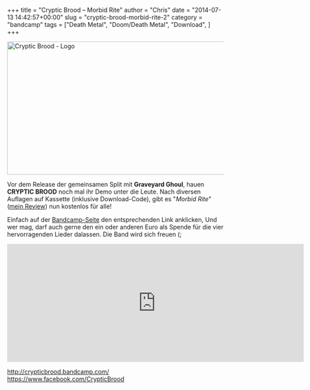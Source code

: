 +++
title = "Cryptic Brood – Morbid Rite"
author = "Chris"
date = "2014-07-13 14:42:57+00:00"
slug = "cryptic-brood-morbid-rite-2"
category = "bandcamp"
tags = ["Death Metal", "Doom/Death Metal", "Download", ]
+++

<img src="http://necroslaughter.de/wp-content/uploads/2013/10/Cryptic-Brood-Demo-Cover-150x150.jpg" alt="Cryptic Brood - Demo-Cover" width="0" height="0" class="alignright size-thumbnail wp-image-11919" /><img src="http://necroslaughter.de/wp-content/uploads/2013/10/Cryptic-Brood-Logo.png" alt="Cryptic Brood - Logo" width="690" height="309" class="aligncenter size-full wp-image-11920" />

Vor dem Release der gemeinsamen Split mit **Graveyard Ghoul**, hauen **CRYPTIC BROOD** noch mal ihr Demo unter die Leute. Nach diversen Auflagen auf Kassette (inklusive Download-Code), gibt es "_Morbid Rite_" (<a href="http://necroslaughter.de/2013/12/cryptic-brood-morbid-rite/">mein Review</a>) nun kostenlos für alle!

Einfach auf der <a href="http://crypticbrood.bandcamp.com/">Bandcamp-Seite</a> den entsprechenden Link anklicken, Und wer mag, darf auch gerne den ein oder anderen Euro als Spende für die vier hervorragenden Lieder dalassen. Die Band wird sich freuen (;

<iframe style="border: 0; width: 690px; height: 274px;" src="http://bandcamp.com/EmbeddedPlayer/album=2205757983/size=large/bgcol=333333/linkcol=ffffff/artwork=small/transparent=true/" seamless><a href="http://crypticbrood.bandcamp.com/album/morbid-rite-demo-2013">Morbid Rite - Demo 2013 by Cryptic Brood</a></iframe>

<a href="http://crypticbrood.bandcamp.com/">http://crypticbrood.bandcamp.com/</a>
<a href="https://www.facebook.com/CrypticBrood">https://www.facebook.com/CrypticBrood</a>
